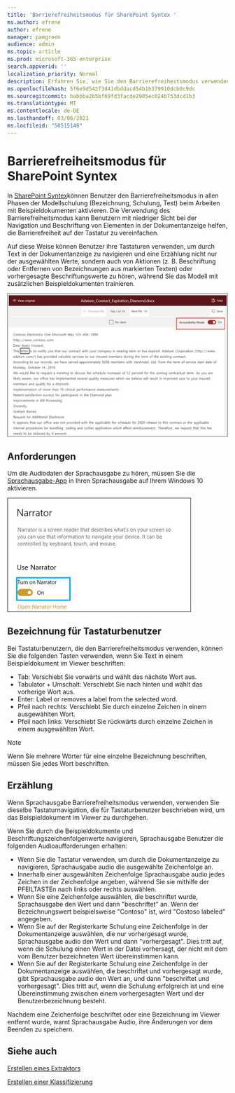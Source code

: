 ```yaml
---
title: 'Barrierefreiheitsmodus für SharePoint Syntex '
ms.author: efrene
author: efrene
manager: pamgreen
audience: admin
ms.topic: article
ms.prod: microsoft-365-enterprise
search.appverid: ''
localization_priority: Normal
description: Erfahren Sie, wie Sie den Barrierefreiheitsmodus verwenden, wenn Sie ein Modell in SharePoint Syntex trainieren.
ms.openlocfilehash: 5f6e9d542f3d41dbddacd54b1b379910dcb0c9dc
ms.sourcegitcommit: babbba2b5bf69fd3facde2905ec024b753dcd1b3
ms.translationtype: MT
ms.contentlocale: de-DE
ms.lasthandoff: 03/06/2021
ms.locfileid: "50515148"
---
```

# <a name="sharepoint-syntex-accessibility-mode"></a>Barrierefreiheitsmodus für SharePoint Syntex

In [SharePoint Syntex](index.md)können Benutzer den Barrierefreiheitsmodus in allen Phasen der Modellschulung (Bezeichnung, Schulung, Test) beim Arbeiten mit Beispieldokumenten aktivieren. Die Verwendung des Barrierefreiheitsmodus kann Benutzern mit niedriger Sicht bei der Navigation und Beschriftung von Elementen in der Dokumentanzeige helfen, die Barrierefreiheit auf der Tastatur zu vereinfachen.

Auf diese Weise können Benutzer ihre Tastaturen verwenden, um durch Text in der Dokumentanzeige zu navigieren und eine Erzählung nicht nur der ausgewählten Werte, sondern auch von Aktionen (z. B. Beschriftung oder Entfernen von Bezeichnungen aus markierten Texten) oder vorhergesagte Beschriftungswerte zu hören, während Sie das Modell mit zusätzlichen Beispieldokumenten trainieren. 


![Barrierefreiheitsmodus](../media/content-understanding/accessibility-mode.png)

## <a name="requirements"></a>Anforderungen

Um die Audiodaten der Sprachausgabe zu hören, müssen Sie die [Sprachausgabe-App](https://support.microsoft.com/windows/complete-guide-to-narrator-e4397a0d-ef4f-b386-d8ae-c172f109bdb1) in Ihren Sprachausgabe auf Ihrem Windows 10 aktivieren.

![Aktivieren Sprachausgabe](../media/content-understanding/narrator-settings.png)

## <a name="labeling-for-keyboard-users"></a>Bezeichnung für Tastaturbenutzer

Bei Tastaturbenutzern, die den Barrierefreiheitsmodus verwenden, können Sie die folgenden Tasten verwenden, wenn Sie Text in einem Beispieldokument im Viewer beschriften:

- Tab: Verschiebt Sie vorwärts und wählt das nächste Wort aus.
- Tabulator + Umschalt: Verschiebt Sie nach hinten und wählt das vorherige Wort aus.
- Enter: Label or removes a label from the selected word.
- Pfeil nach rechts: Verschiebt Sie durch einzelne Zeichen in einem ausgewählten Wort.
- Pfeil nach links: Verschiebt Sie rückwärts durch einzelne Zeichen in einem ausgewählten Wort.

> [!NOTE]
> Wenn Sie mehrere Wörter für eine einzelne Bezeichnung beschriften, müssen Sie jedes Wort beschriften.


## <a name="narration"></a>Erzählung

Wenn Sprachausgabe Barrierefreiheitsmodus verwenden, verwenden Sie dieselbe Tastaturnavigation, die für Tastaturbenutzer beschrieben wird, um das Beispieldokument im Viewer zu durchgehen.

Wenn Sie durch die Beispieldokumente und Beschriftungszeichenfolgenwerte navigieren, Sprachausgabe Benutzer die folgenden Audioaufforderungen erhalten:

- Wenn Sie die Tastatur verwenden, um durch die Dokumentanzeige zu navigieren, Sprachausgabe audio die ausgewählte Zeichenfolge an.
- Innerhalb einer ausgewählten Zeichenfolge Sprachausgabe audio jedes Zeichen in der Zeichenfolge angeben, während Sie sie mithilfe der PFEILTASTEn nach links oder rechts auswählen.
- Wenn Sie eine Zeichenfolge auswählen, die beschriftet wurde, Sprachausgabe den Wert und dann "beschriftet" an.  Wenn der Bezeichnungswert beispielsweise "Contoso" ist, wird "Costoso labeled" angegeben. 
- Wenn Sie auf der Registerkarte Schulung eine Zeichenfolge in der Dokumentanzeige auswählen, die nur vorhergesagt wurde, Sprachausgabe audio den Wert und dann "vorhergesagt". Dies tritt auf, wenn die Schulung einen Wert in der Datei vorhersagt, der nicht mit dem vom Benutzer bezeichneten Wert übereinstimmen kann.
- Wenn Sie auf der Registerkarte Schulung eine Zeichenfolge in der Dokumentanzeige auswählen, die beschriftet und vorhergesagt wurde, gibt Sprachausgabe audio den Wert an, und dann "beschriftet und vorhergesagt". Dies tritt auf, wenn die Schulung erfolgreich ist und eine Übereinstimmung zwischen einem vorhergesagten Wert und der Benutzerbezeichnung besteht.



Nachdem eine Zeichenfolge beschriftet oder eine Bezeichnung im Viewer entfernt wurde, warnt Sprachausgabe Audio, ihre Änderungen vor dem Beenden zu speichern.

## <a name="see-also"></a>Siehe auch

[Erstellen eines Extraktors](create-an-extractor.md)</br>

[Erstellen einer Klassifizierung](create-a-classifier.md)</br>










 


  
  



